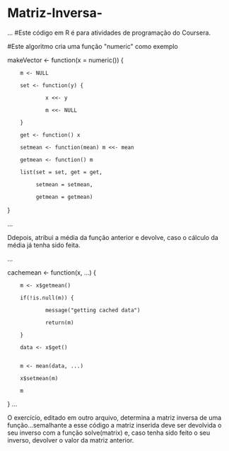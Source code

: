 # Matriz-Inversa-

...
#Este código em R é para atividades de programação do Coursera.

#Este algoritmo cria uma função "numeric" como exemplo

makeVector <- function(x = numeric()) {

        m <- NULL
        
        set <- function(y) {
        
                x <<- y
                
                m <<- NULL
                
        }
        
        get <- function() x
        
        setmean <- function(mean) m <<- mean
        
        getmean <- function() m
        
        list(set = set, get = get,
        
             setmean = setmean,
             
             getmean = getmean)
             
}

...

Ddepois, atribui a média da função anterior e devolve, caso o cálculo da média já tenha sido feita.

...

cachemean <- function(x, ...) {

        m <- x$getmean()
        
        if(!is.null(m)) {
        
                message("getting cached data")
                
                return(m)
                
        }
        
        data <- x$get()
        
        
        m <- mean(data, ...)
        
        x$setmean(m)
        
        m
        
}
...


O exercício, editado em outro arquivo, determina a matriz inversa de uma função...semalhante a esse código
a matriz inserida deve ser devolvida o seu inverso com a função solve(matrix) e, caso tenha sido feito o
seu inverso, devolver o valor da matriz anterior.
